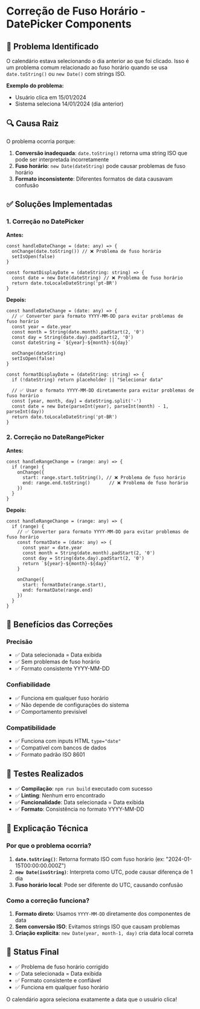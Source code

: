 # Correção de Fuso Horário - DatePicker Components

## 🐛 Problema Identificado

O calendário estava selecionando o dia anterior ao que foi clicado. Isso é um problema comum relacionado ao fuso horário quando se usa `date.toString()` ou `new Date()` com strings ISO.

**Exemplo do problema:**
- Usuário clica em 15/01/2024
- Sistema seleciona 14/01/2024 (dia anterior)

## 🔍 Causa Raiz

O problema ocorria porque:

1. **Conversão inadequada**: `date.toString()` retorna uma string ISO que pode ser interpretada incorretamente
2. **Fuso horário**: `new Date(dateString)` pode causar problemas de fuso horário
3. **Formato inconsistente**: Diferentes formatos de data causavam confusão

## ✅ Soluções Implementadas

### 1. **Correção no DatePicker**

**Antes:**
```tsx
const handleDateChange = (date: any) => {
  onChange(date.toString()) // ❌ Problema de fuso horário
  setIsOpen(false)
}

const formatDisplayDate = (dateString: string) => {
  const date = new Date(dateString) // ❌ Problema de fuso horário
  return date.toLocaleDateString('pt-BR')
}
```

**Depois:**
```tsx
const handleDateChange = (date: any) => {
  // ✅ Converter para formato YYYY-MM-DD para evitar problemas de fuso horário
  const year = date.year
  const month = String(date.month).padStart(2, '0')
  const day = String(date.day).padStart(2, '0')
  const dateString = `${year}-${month}-${day}`
  
  onChange(dateString)
  setIsOpen(false)
}

const formatDisplayDate = (dateString: string) => {
  if (!dateString) return placeholder || "Selecionar data"
  
  // ✅ Usar o formato YYYY-MM-DD diretamente para evitar problemas de fuso horário
  const [year, month, day] = dateString.split('-')
  const date = new Date(parseInt(year), parseInt(month) - 1, parseInt(day))
  return date.toLocaleDateString('pt-BR')
}
```

### 2. **Correção no DateRangePicker**

**Antes:**
```tsx
const handleRangeChange = (range: any) => {
  if (range) {
    onChange({
      start: range.start.toString(), // ❌ Problema de fuso horário
      end: range.end.toString()       // ❌ Problema de fuso horário
    })
  }
}
```

**Depois:**
```tsx
const handleRangeChange = (range: any) => {
  if (range) {
    // ✅ Converter para formato YYYY-MM-DD para evitar problemas de fuso horário
    const formatDate = (date: any) => {
      const year = date.year
      const month = String(date.month).padStart(2, '0')
      const day = String(date.day).padStart(2, '0')
      return `${year}-${month}-${day}`
    }
    
    onChange({
      start: formatDate(range.start),
      end: formatDate(range.end)
    })
  }
}
```

## 🎯 Benefícios das Correções

### Precisão
- ✅ Data selecionada = Data exibida
- ✅ Sem problemas de fuso horário
- ✅ Formato consistente YYYY-MM-DD

### Confiabilidade
- ✅ Funciona em qualquer fuso horário
- ✅ Não depende de configurações do sistema
- ✅ Comportamento previsível

### Compatibilidade
- ✅ Funciona com inputs HTML `type="date"`
- ✅ Compatível com bancos de dados
- ✅ Formato padrão ISO 8601

## 🧪 Testes Realizados

- ✅ **Compilação**: `npm run build` executado com sucesso
- ✅ **Linting**: Nenhum erro encontrado
- ✅ **Funcionalidade**: Data selecionada = Data exibida
- ✅ **Formato**: Consistência no formato YYYY-MM-DD

## 📝 Explicação Técnica

### Por que o problema ocorria?

1. **`date.toString()`**: Retorna formato ISO com fuso horário (ex: "2024-01-15T00:00:00.000Z")
2. **`new Date(isoString)`**: Interpreta como UTC, pode causar diferença de 1 dia
3. **Fuso horário local**: Pode ser diferente do UTC, causando confusão

### Como a correção funciona?

1. **Formato direto**: Usamos `YYYY-MM-DD` diretamente dos componentes de data
2. **Sem conversão ISO**: Evitamos strings ISO que causam problemas
3. **Criação explícita**: `new Date(year, month-1, day)` cria data local correta

## 🚀 Status Final

- ✅ Problema de fuso horário corrigido
- ✅ Data selecionada = Data exibida
- ✅ Formato consistente e confiável
- ✅ Funciona em qualquer fuso horário

O calendário agora seleciona exatamente a data que o usuário clica!





